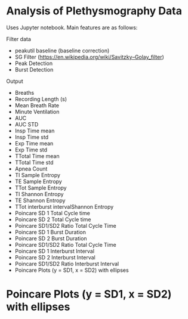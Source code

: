 # Analysis of Plethysmography Data

Uses Jupyter notebook. Main features are as follows:

Filter data
- peakutil baseline (baseline correction)
- SG Filter (https://en.wikipedia.org/wiki/Savitzky–Golay_filter)
- Peak Detection
- Burst Detection

Output
- Breaths
- Recording Length (s)
- Mean Breath Rate
- Minute Ventilation
- AUC 
- AUC STD
- Insp Time mean
- Insp Time std
- Exp Time mean
- Exp Time std
- TTotal Time mean
- TTotal Time std
- Apnea Count
- TI Sample Entropy
- TE Sample Entropy
- TTot Sample Entropy
- TI Shannon Entropy
- TE Shannon Entropy
- TTot interburst intervalShannon Entropy
- Poincare SD 1 Total Cycle time
- Poincare SD 2 Total Cycle time
- Poincare SD1/SD2 Ratio Total Cycle Time
- Poincare SD 1 Burst Duration
- Poincare SD 2 Burst Duration
- Poincare SD1/SD2 Ratio Total Cycle Time
- Poincare SD 1 Interburst Interval
- Poincare SD 2 Interburst Interval
- Poincare SD1/SD2 Ratio Interburst Interval
- Poincare Plots (y = SD1, x = SD2) with ellipses
# Poincare Plots (y = SD1, x = SD2) with ellipses
